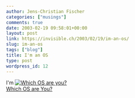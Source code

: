 ```yaml
---
author: Jens-Christian Fischer
categories: ["musings"]
comments: true
date: 2003-02-19 09:58:01+00:00
layout: post
link: https://invisible.ch/2003/02/19/im-an-os/
slug: im-an-os
tags: ["blog"]
title: I'm an OS
type: post
wordpress_id: 12
---
```


I'm
[![Which OS are you?](https://www.bbspot.com/Images/News_Features/2003/01/os_quiz/slackware.jpg)  
Which OS are You?](https://bbspot.com/News/2003/01/os_quiz.php)
